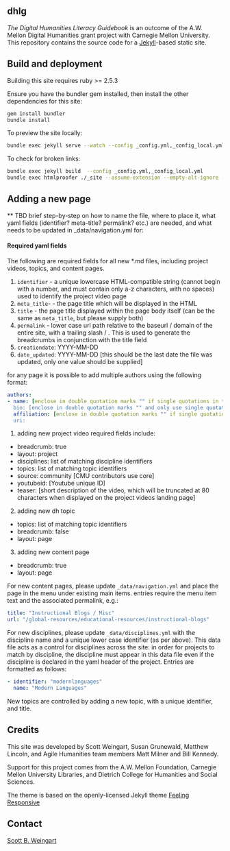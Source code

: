 ## dhlg

_The Digital Humanities Literacy Guidebook_ is an outcome of the A.W. Mellon Digital Humanities grant project with Carnegie Mellon University.
This repository contains the source code for a [Jekyll](https://jekyllrb.com)-based static site.

## Build and deployment

Building this site requires ruby >= 2.5.3

Ensure you have the bundler gem installed, then install the other dependencies for this site:

```sh
gem install bundler
bundle install
```

To preview the site locally:

```sh
bundle exec jekyll serve --watch --config _config.yml,_config_local.yml
```

To check for broken links:

```sh
bundle exec jekyll build  --config _config.yml,_config_local.yml
bundle exec htmlproofer ./_site --assume-extension --empty-alt-ignore --timeframe '30d' --allow-hash-href
```

## Adding a new page

** TBD brief step-by-step on how to name the file, where to place it, what yaml fields (identifier? meta-title? permalink? etc.) are needed, and what needs to be updated in _data/navigation.yml for:

#### Required yaml fields

The following are required fields for all new *.md files, including project videos, topics, and content pages.

1. `identifier` - a unique lowercase HTML-compatible string (cannot begin with a number, and must contain only a-z characters, with no spaces) used to identify the project video page
2. `meta_title`- - the page title which will be displayed in the HTML <head>
3. `title` - the page title displayed within the page body itself (can be the same as `meta_title`, but please supply both)
4. `permalink` - lower case url path relative to the baseurl / domain of the entire site, with a trailing slash / . This is used to generate the breadcrumbs in conjunction with the title field
5. `creationdate`: YYYY-MM-DD
6. `date_updated`: YYYY-MM-DD [this should be the last date the file was updated, only one value should be supplied]

for any page it is possible to add multiple authors using the following format:

```yaml
authors:
- name: [enclose in double quotation marks "" if single quotations in the text ']
  bio: [enclose in double quotation marks "" and only use single quotations in the text ']
  affiliation: [enclose in double quotation marks "" if single quotations in the text ']
  uri:
```

1. adding new project video
  required fields include:
  - breadcrumb: true
  - layout: project
  - disciplines: list of matching discipline identifiers
  - topics: list of matching topic identifiers
  - source: community [CMU contributors use core]
  - youtubeid: [Youtube unique ID]
  - teaser: [short description of the video, which will be truncated at 80 characters when displayed on the project videos landing page]
2. adding new dh topic
  - topics: list of matching topic identifiers
  - breadcrumb: false
  - layout: page
3. adding new content page
  - breadcrumb: true
  - layout: page

For new content pages, please update `_data/navigation.yml` and place the page in the menu under existing main items. entries require the menu item text and the associated permalink, e.g.:

```yaml
title: "Instructional Blogs / Misc"
url: "/global-resources/educational-resources/instructional-blogs"
```

For new disciplines, please update `_data/disciplines.yml` with the discipline name and a unique lower case identifier (as per above). This data file acts as a control for disciplines across the site: in order for projects to match by discipline, the discipline must appear in this data file even if the discipline is declared in the yaml header of the project. Entries are formatted as follows:

```yaml
- identifier: "modernlanguages"
  name: "Modern Languages"
```

New topics are controlled by adding a new topic, with a unique identifier, and title.

## Credits

This site was developed by Scott Weingart, Susan Grunewald, Matthew Lincoln, and Agile Humanities team members Matt Milner and Bill Kennedy.

Support for this project comes from the A.W. Mellon Foundation, Carnegie Mellon University Libraries, and Dietrich College for Humanities and Social Sciences.

The theme is based on the openly-licensed Jekyll theme [Feeling Responsive](https://github.com/Phlow/feeling-responsive)

## Contact

[Scott B. Weingart](https://library.cmu.edu/about/people/scott-weingart)
